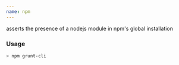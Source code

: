 ```yaml
---
name: npm
---
```

asserts the presence of a nodejs module in npm's global installation


### Usage

```bash
> npm grunt-cli
```
